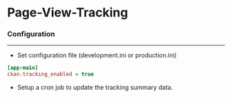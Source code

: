 # Page-View-Tracking

<script type="text/javascript" src="../js/general.js"></script>

### Configuration
---

* Set configuration file (development.ini or production.ini)

```ini
[app:main]
ckan.tracking_enabled = true
```

* Setup a cron job to update the tracking summary data.

```bash

```


